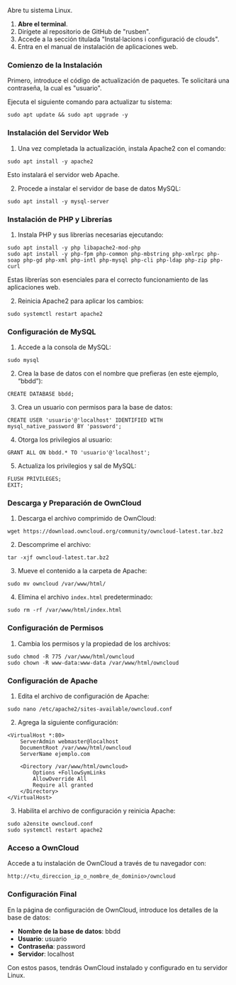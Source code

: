 Abre tu sistema Linux.

1. **Abre el terminal**.
2. Dirígete al repositorio de GitHub de "rusben".
3. Accede a la sección titulada "Instal·lacions i configuració de clouds".
4. Entra en el manual de instalación de aplicaciones web.

### Comienzo de la Instalación
Primero, introduce el código de actualización de paquetes. Te solicitará una contraseña, la cual es "usuario".

Ejecuta el siguiente comando para actualizar tu sistema:
```
sudo apt update && sudo apt upgrade -y
```

### Instalación del Servidor Web

1. Una vez completada la actualización, instala Apache2 con el comando:
```
sudo apt install -y apache2
```
Esto instalará el servidor web Apache.

2. Procede a instalar el servidor de base de datos MySQL:
```
sudo apt install -y mysql-server
```

### Instalación de PHP y Librerías

1. Instala PHP y sus librerías necesarias ejecutando:
```
sudo apt install -y php libapache2-mod-php
sudo apt install -y php-fpm php-common php-mbstring php-xmlrpc php-soap php-gd php-xml php-intl php-mysql php-cli php-ldap php-zip php-curl
```
Estas librerías son esenciales para el correcto funcionamiento de las aplicaciones web.

2. Reinicia Apache2 para aplicar los cambios:
```
sudo systemctl restart apache2
```

### Configuración de MySQL

1. Accede a la consola de MySQL:
```
sudo mysql
```
2. Crea la base de datos con el nombre que prefieras (en este ejemplo, “bbdd”):
```
CREATE DATABASE bbdd;
```
3. Crea un usuario con permisos para la base de datos:
```
CREATE USER 'usuario'@'localhost' IDENTIFIED WITH mysql_native_password BY 'password';
```
4. Otorga los privilegios al usuario:
```
GRANT ALL ON bbdd.* TO 'usuario'@'localhost';
```
5. Actualiza los privilegios y sal de MySQL:
```
FLUSH PRIVILEGES;
EXIT;
```

### Descarga y Preparación de OwnCloud

1. Descarga el archivo comprimido de OwnCloud:
```
wget https://download.owncloud.org/community/owncloud-latest.tar.bz2
```
2. Descomprime el archivo:
```
tar -xjf owncloud-latest.tar.bz2
```
3. Mueve el contenido a la carpeta de Apache:
```
sudo mv owncloud /var/www/html/
```
4. Elimina el archivo `index.html` predeterminado:
```
sudo rm -rf /var/www/html/index.html
```

### Configuración de Permisos

1. Cambia los permisos y la propiedad de los archivos:
```
sudo chmod -R 775 /var/www/html/owncloud
sudo chown -R www-data:www-data /var/www/html/owncloud
```

### Configuración de Apache

1. Edita el archivo de configuración de Apache:
```
sudo nano /etc/apache2/sites-available/owncloud.conf
```
2. Agrega la siguiente configuración:
```
<VirtualHost *:80>
    ServerAdmin webmaster@localhost
    DocumentRoot /var/www/html/owncloud
    ServerName ejemplo.com

    <Directory /var/www/html/owncloud>
        Options +FollowSymLinks
        AllowOverride All
        Require all granted
    </Directory>
</VirtualHost>
```
3. Habilita el archivo de configuración y reinicia Apache:
```
sudo a2ensite owncloud.conf
sudo systemctl restart apache2
```

### Acceso a OwnCloud
Accede a tu instalación de OwnCloud a través de tu navegador con:
```
http://<tu_direccion_ip_o_nombre_de_dominio>/owncloud
```

### Configuración Final
En la página de configuración de OwnCloud, introduce los detalles de la base de datos:
- **Nombre de la base de datos**: bbdd
- **Usuario**: usuario
- **Contraseña**: password
- **Servidor**: localhost

Con estos pasos, tendrás OwnCloud instalado y configurado en tu servidor Linux.

